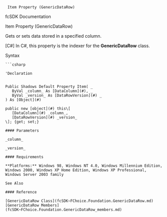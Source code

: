 ﻿     Item Property (GenericDataRow)                                                   

fcSDK Documentation

Item Property (GenericDataRow)

Gets or sets data stored in a specified column.

\[C#\] In C#, this property is the indexer for the **GenericDataRow** class.

Syntax

```vbnet
```csharp

'Declaration
 

Public Shadows Default Property Item( _
   ByVal _column_ As [DataColumn](#), _
   ByVal _version_ As [DataRowVersion](#) _
) As [Object](#)

public new [object](#) this\[ 
   [DataColumn](#) _column_,
   [DataRowVersion](#) _version_
\]; {get; set;}

#### Parameters

_column_

_version_

#### Requirements

**Platforms:** Windows 98, Windows NT 4.0, Windows Millennium Edition, Windows 2000, Windows XP Home Edition, Windows XP Professional, Windows Server 2003 family

See Also

#### Reference

[GenericDataRow Class](fcSDK~FChoice.Foundation.GenericDataRow.md)  
[GenericDataRow Members](fcSDK~FChoice.Foundation.GenericDataRow_members.md)